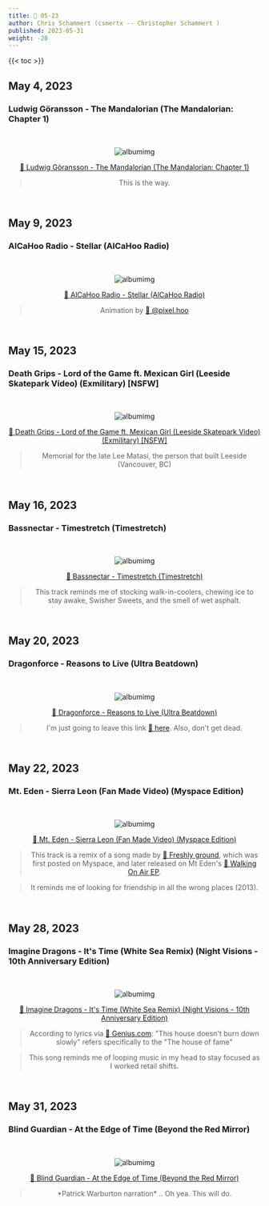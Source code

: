 ```yaml
---
title: 🎸 05-23
author: Chris Schammert (csmertx -- Christopher Schammert )
published: 2023-05-31
weight: -20
---
```


<!-- The content of this website was written by Christopher Schammert aka Chris Schammert -->

<!--more-->

{{< toc >}}

## May 4, 2023
### Ludwig Göransson - The Mandalorian (The Mandalorian: Chapter 1)

<br />
<div style="text-align: center;">

![albumimg](/Blog/music/images/ludwig_goransson_mandalorian_chapter_1.jpg "Ludwig Göransson - The Mandalorian: Chapter 1 - Album Cover")
<br />

[🔗 Ludwig Göransson - The Mandalorian (The Mandalorian: Chapter 1)](https://www.youtube.com/watch?v=xXp4GnC1Z3Q&list=PLohYzz4btpaSYEpaiJHcMIk0EeabT46fu&index=9)
> This is the way.
</div>
<br />

## May 9, 2023
### AlCaHoo Radio - Stellar (AlCaHoo Radio)

<br />
<div style="text-align: center;">

![albumimg](/Blog/music/images/alcahoo_radio.jpg "AlCaHoo Radio - AlCaHoo Radio - Album Cover")
<br />

[🔗 AlCaHoo Radio - Stellar (AlCaHoo Radio)](https://www.youtube.com/watch?v=FVmYKDKd5kE)
> Animation by [🔗 @pixel.hoo](https://www.instagram.com/pixel.hoo)
</div>
<br />

## May 15, 2023
### Death Grips - Lord of the Game ft. Mexican Girl (Leeside Skatepark Video) (Exmilitary) [NSFW]

<br />
<div style="text-align: center;">

![albumimg](/Blog/music/images/death_grips_exmilitary_jewel_cd_unsanctioned_reproduction.jpg "Death Grips - Exmilitary - Album Cover")
<br />

[🔗 Death Grips - Lord of the Game ft. Mexican Girl (Leeside Skatepark Video) (Exmilitary) [NSFW]](https://www.youtube.com/watch?v=-dMrec59MxU)
> Memorial for the late Lee Matasi, the person that built Leeside (Vancouver, BC)
</div>
<br />

## May 16, 2023
### Bassnectar - Timestretch (Timestretch)

<br />
<div style="text-align: center;">

![albumimg](/Blog/music/images/bassnectar_timestretch.jpg "Bassnectar - Timestretch - Album Cover")
<br />

[🔗 Bassnectar - Timestretch (Timestretch)](https://www.youtube.com/watch?v=5M-jOZRe0-8)
> This track reminds me of stocking walk-in-coolers, chewing ice to stay awake, Swisher Sweets, and the smell of wet asphalt.
</div>
<br />

## May 20, 2023
### Dragonforce - Reasons to Live (Ultra Beatdown)

<br />
<div style="text-align: center;">

![albumimg](/Blog/music/images/dragonforce_ultra_beatdown.jpg "Dragonforce - Ultra Beatdown - Album Cover")
<br />

[🔗 Dragonforce - Reasons to Live (Ultra Beatdown)](https://youtu.be/Wywg4IlQqKU)
> I'm just going to leave this link [🔗 here](https://youtu.be/_FdJcDzlVHc). Also, don't get dead.
</div>
<br />

## May 22, 2023
### Mt. Eden - Sierra Leon (Fan Made Video) (Myspace Edition)

<br />
<div style="text-align: center;">

![albumimg](/Blog/music/images/mt_eden.jpg "Mt. Eden - Myspace Edition - Fake Album Cover")
<br />

[🔗 Mt. Eden - Sierra Leon (Fan Made Video) (Myspace Edition)](https://www.youtube.com/watch?v=KWhnPhif5JU)
> This track is a remix of a song made by [🔗 Freshly ground](https://en.wikipedia.org/wiki/Mt_Eden_(band)#Background_and_beginnings), which was first posted on Myspace, and later released on Mt Eden's [🔗 Walking On Air EP](https://www.discogs.com/release/12278288-Mt-Eden-Walking-On-Air-EP).

> It reminds me of looking for friendship in all the wrong places (2013).
</div>
<br />

## May 28, 2023
### Imagine Dragons - It's Time (White Sea Remix) (Night Visions - 10th Anniversary Edition)

<br />
<div style="text-align: center;">

![albumimg](/Blog/music/images/imagine_dragons_night_visions_10th_anniversary.jpg "Imagine Dragons - Night Visions (10th Anniversary Edition) - Album Cover")
<br />

[🔗 Imagine Dragons - It's Time (White Sea Remix) (Night Visions - 10th Anniversary Edition)](https://www.youtube.com/watch?v=UdUWvlCaz-8)
> According to lyrics via [🔗 Genius.com](https://genius.com/10472419): "This house doesn't burn down slowly" refers specifically to the "The house of fame"

> This song reminds me of looping music in my head to stay focused as I worked retail shifts.
</div>
<br />

## May 31, 2023
### Blind Guardian - At the Edge of Time (Beyond the Red Mirror)

<br />
<div style="text-align: center;">

![albumimg](/Blog/music/images/blind_guardian_beyond_the_red_mirror.jpg "Blind Guardian - Beyond the Red Mirror - Album Cover")
<br />

[🔗 Blind Guardian - At the Edge of Time (Beyond the Red Mirror)](https://www.youtube.com/watch?v=iJvm-W8ktQM)
> \*Patrick Warburton narration\* .. Oh yea. This will do.
</div>
<br />